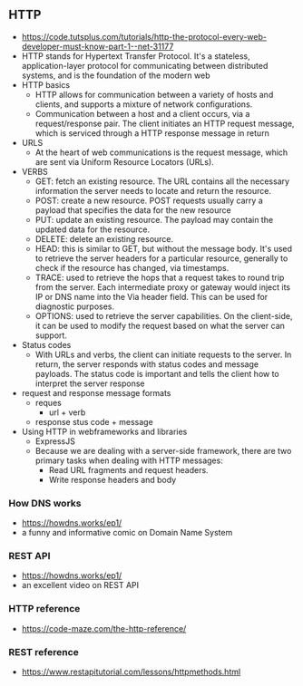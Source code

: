 ## HTTP
- https://code.tutsplus.com/tutorials/http-the-protocol-every-web-developer-must-know-part-1--net-31177
- HTTP stands for Hypertext Transfer Protocol. It's a stateless, application-layer protocol for communicating between distributed systems, and is the foundation of the modern web
- HTTP basics
  - HTTP allows for communication between a variety of hosts and clients, and supports a mixture of network configurations.
  - Communication between a host and a client occurs, via a request/response pair. The client initiates an HTTP request message, which is serviced through a HTTP response message in return
- URLS
  - At the heart of web communications is the request message, which are sent via Uniform Resource Locators (URLs).
- VERBS
  - GET: fetch an existing resource. The URL contains all the necessary information the server needs to locate and return the resource.
  - POST: create a new resource. POST requests usually carry a payload that specifies the data for the new resource
  - PUT: update an existing resource. The payload may contain the updated data for the resource.
  - DELETE: delete an existing resource.
  - HEAD: this is similar to GET, but without the message body. It's used to retrieve the server headers for a particular resource, generally to check if the resource has changed, via timestamps.
  - TRACE: used to retrieve the hops that a request takes to round trip from the server. Each intermediate proxy or gateway would inject its IP or DNS name into the Via header field. This can be used for diagnostic purposes.
  - OPTIONS: used to retrieve the server capabilities. On the client-side, it can be used to modify the request based on what the server can support.
- Status codes
  - With URLs and verbs, the client can initiate requests to the server. In return, the server responds with status codes and message payloads. The status code is important and tells the client how to interpret the server response
- request and response message formats
  - reques
    - url + verb
  - response stus code + message
- Using HTTP in webframeworks and libraries
  - ExpressJS
  - Because we are dealing with a server-side framework, there are two primary tasks when dealing with HTTP messages:
    - Read URL fragments and request headers.
    - Write response headers and body

### How DNS works
- https://howdns.works/ep1/
- a funny and informative comic on Domain Name System

### REST API
- https://howdns.works/ep1/
- an excellent video on REST API

### HTTP reference
- https://code-maze.com/the-http-reference/

### REST reference
- https://www.restapitutorial.com/lessons/httpmethods.html

